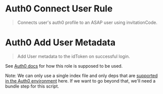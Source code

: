 # Auth0 Connect User Rule

> Connects user's auth0 profile to an ASAP user using invitationCode.

# Auth0 Add User Metadata

> Add User metadata to the idToken on successful login.

See [Auth0 docs](../../docs/config/auth0.md) for how this role is supposed to be used.

Note: We can only use a single index file and only deps that are [supported in the Auth0 environment](https://auth0-extensions.github.io/canirequire/) here. If we want to go beyond that, we'll need a bundle step for this script.
